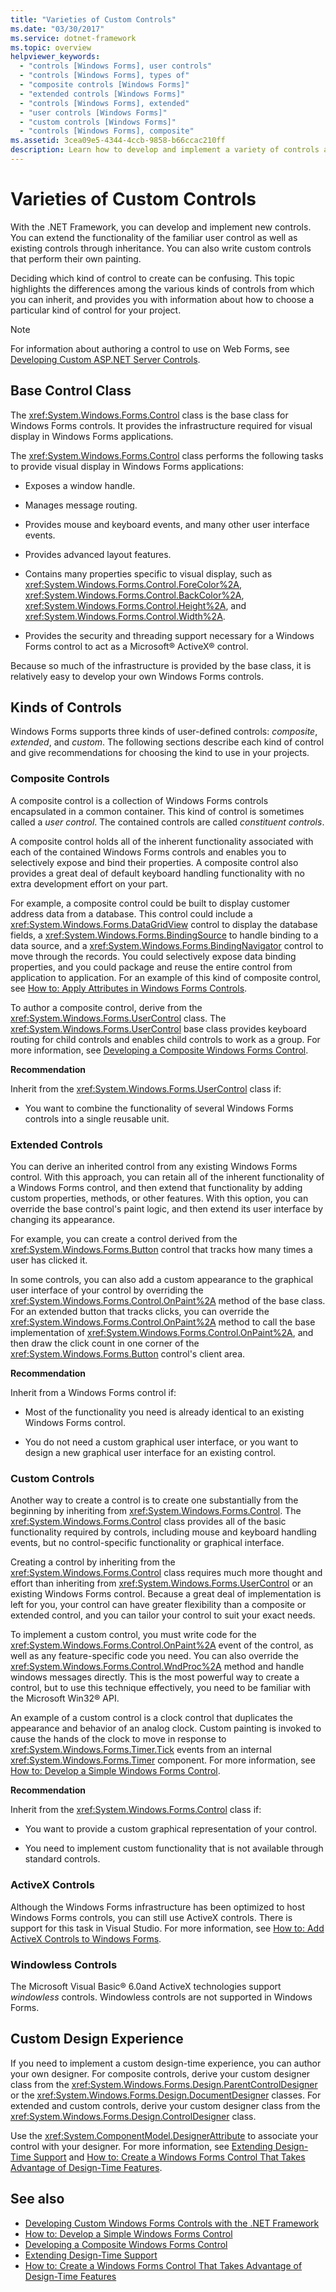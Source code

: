 ```yaml
---
title: "Varieties of Custom Controls"
ms.date: "03/30/2017"
ms.service: dotnet-framework
ms.topic: overview
helpviewer_keywords: 
  - "controls [Windows Forms], user controls"
  - "controls [Windows Forms], types of"
  - "composite controls [Windows Forms]"
  - "extended controls [Windows Forms]"
  - "controls [Windows Forms], extended"
  - "user controls [Windows Forms]"
  - "custom controls [Windows Forms]"
  - "controls [Windows Forms], composite"
ms.assetid: 3cea09e5-4344-4ccb-9858-b66ccac210ff
description: Learn how to develop and implement a variety of controls as well as extend the functionality of existing controls.
---
```

# Varieties of Custom Controls

With the .NET Framework, you can develop and implement new controls. You can extend the functionality of the familiar user control as well as existing controls through inheritance. You can also write custom controls that perform their own painting.  
  
 Deciding which kind of control to create can be confusing. This topic highlights the differences among the various kinds of controls from which you can inherit, and provides you with information about how to choose a particular kind of control for your project.  
  
> [!NOTE]
> For information about authoring a control to use on Web Forms, see [Developing Custom ASP.NET Server Controls](/previous-versions/aspnet/zt27tfhy(v=vs.100)).  
  
## Base Control Class  

 The <xref:System.Windows.Forms.Control> class is the base class for Windows Forms controls. It provides the infrastructure required for visual display in Windows Forms applications.  
  
 The <xref:System.Windows.Forms.Control> class performs the following tasks to provide visual display in Windows Forms applications:  
  
- Exposes a window handle.  
  
- Manages message routing.  
  
- Provides mouse and keyboard events, and many other user interface events.  
  
- Provides advanced layout features.  
  
- Contains many properties specific to visual display, such as <xref:System.Windows.Forms.Control.ForeColor%2A>, <xref:System.Windows.Forms.Control.BackColor%2A>, <xref:System.Windows.Forms.Control.Height%2A>, and <xref:System.Windows.Forms.Control.Width%2A>.  
  
- Provides the security and threading support necessary for a Windows Forms control to act as a Microsoft® ActiveX® control.  
  
 Because so much of the infrastructure is provided by the base class, it is relatively easy to develop your own Windows Forms controls.  
  
## Kinds of Controls  

 Windows Forms supports three kinds of user-defined controls: *composite*, *extended*, and *custom*. The following sections describe each kind of control and give recommendations for choosing the kind to use in your projects.  
  
### Composite Controls  

 A composite control is a collection of Windows Forms controls encapsulated in a common container. This kind of control is sometimes called a *user control*. The contained controls are called *constituent controls*.  
  
 A composite control holds all of the inherent functionality associated with each of the contained Windows Forms controls and enables you to selectively expose and bind their properties. A composite control also provides a great deal of default keyboard handling functionality with no extra development effort on your part.  
  
 For example, a composite control could be built to display customer address data from a database. This control could include a <xref:System.Windows.Forms.DataGridView> control to display the database fields, a <xref:System.Windows.Forms.BindingSource> to handle binding to a data source, and a <xref:System.Windows.Forms.BindingNavigator> control to move through the records. You could selectively expose data binding properties, and you could package and reuse the entire control from application to application. For an example of this kind of composite control, see [How to: Apply Attributes in Windows Forms Controls](how-to-apply-attributes-in-windows-forms-controls.md).  
  
 To author a composite control, derive from the <xref:System.Windows.Forms.UserControl> class. The <xref:System.Windows.Forms.UserControl> base class provides keyboard routing for child controls and enables child controls to work as a group. For more information, see [Developing a Composite Windows Forms Control](developing-a-composite-windows-forms-control.md).  
  
 **Recommendation**  
  
 Inherit from the <xref:System.Windows.Forms.UserControl> class if:  
  
- You want to combine the functionality of several Windows Forms controls into a single reusable unit.  
  
### Extended Controls  

 You can derive an inherited control from any existing Windows Forms control. With this approach, you can retain all of the inherent functionality of a Windows Forms control, and then extend that functionality by adding custom properties, methods, or other features. With this option, you can override the base control's paint logic, and then extend its user interface by changing its appearance.  
  
 For example, you can create a control derived from the <xref:System.Windows.Forms.Button> control that tracks how many times a user has clicked it.  
  
 In some controls, you can also add a custom appearance to the graphical user interface of your control by overriding the <xref:System.Windows.Forms.Control.OnPaint%2A> method of the base class. For an extended button that tracks clicks, you can override the <xref:System.Windows.Forms.Control.OnPaint%2A> method to call the base implementation of <xref:System.Windows.Forms.Control.OnPaint%2A>, and then draw the click count in one corner of the <xref:System.Windows.Forms.Button> control's client area.  
  
 **Recommendation**  
  
 Inherit from a Windows Forms control if:  
  
- Most of the functionality you need is already identical to an existing Windows Forms control.  
  
- You do not need a custom graphical user interface, or you want to design a new graphical user interface for an existing control.  
  
### Custom Controls  

 Another way to create a control is to create one substantially from the beginning by inheriting from <xref:System.Windows.Forms.Control>. The <xref:System.Windows.Forms.Control> class provides all of the basic functionality required by controls, including mouse and keyboard handling events, but no control-specific functionality or graphical interface.  
  
 Creating a control by inheriting from the <xref:System.Windows.Forms.Control> class requires much more thought and effort than inheriting from <xref:System.Windows.Forms.UserControl> or an existing Windows Forms control. Because a great deal of implementation is left for you, your control can have greater flexibility than a composite or extended control, and you can tailor your control to suit your exact needs.  
  
 To implement a custom control, you must write code for the <xref:System.Windows.Forms.Control.OnPaint%2A> event of the control, as well as any feature-specific code you need. You can also override the <xref:System.Windows.Forms.Control.WndProc%2A> method and handle windows messages directly. This is the most powerful way to create a control, but to use this technique effectively, you need to be familiar with the Microsoft Win32® API.  
  
 An example of a custom control is a clock control that duplicates the appearance and behavior of an analog clock. Custom painting is invoked to cause the hands of the clock to move in response to <xref:System.Windows.Forms.Timer.Tick> events from an internal <xref:System.Windows.Forms.Timer> component. For more information, see [How to: Develop a Simple Windows Forms Control](how-to-develop-a-simple-windows-forms-control.md).  
  
 **Recommendation**  
  
 Inherit from the <xref:System.Windows.Forms.Control> class if:  
  
- You want to provide a custom graphical representation of your control.  
  
- You need to implement custom functionality that is not available through standard controls.  
  
### ActiveX Controls  

 Although the Windows Forms infrastructure has been optimized to host Windows Forms controls, you can still use ActiveX controls. There is support for this task in Visual Studio. For more information, see [How to: Add ActiveX Controls to Windows Forms](how-to-add-activex-controls-to-windows-forms.md).  
  
### Windowless Controls  

 The Microsoft Visual Basic® 6.0and ActiveX technologies support *windowless* controls. Windowless controls are not supported in Windows Forms.  
  
## Custom Design Experience  

 If you need to implement a custom design-time experience, you can author your own designer. For composite controls, derive your custom designer class from the <xref:System.Windows.Forms.Design.ParentControlDesigner> or the <xref:System.Windows.Forms.Design.DocumentDesigner> classes. For extended and custom controls, derive your custom designer class from the <xref:System.Windows.Forms.Design.ControlDesigner> class.  
  
 Use the <xref:System.ComponentModel.DesignerAttribute> to associate your control with your designer. For more information, see [Extending Design-Time Support](/previous-versions/visualstudio/visual-studio-2013/37899azc(v=vs.120)) and [How to: Create a Windows Forms Control That Takes Advantage of Design-Time Features](/previous-versions/visualstudio/visual-studio-2013/307hck25(v=vs.120)).  
  
## See also

- [Developing Custom Windows Forms Controls with the .NET Framework](developing-custom-windows-forms-controls.md)
- [How to: Develop a Simple Windows Forms Control](how-to-develop-a-simple-windows-forms-control.md)
- [Developing a Composite Windows Forms Control](developing-a-composite-windows-forms-control.md)
- [Extending Design-Time Support](/previous-versions/visualstudio/visual-studio-2013/37899azc(v=vs.120))
- [How to: Create a Windows Forms Control That Takes Advantage of Design-Time Features](/previous-versions/visualstudio/visual-studio-2013/307hck25(v=vs.120))
